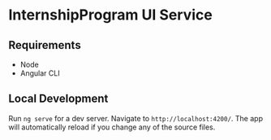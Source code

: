 # InternshipProgram UI Service

## Requirements

* Node
* Angular CLI

## Local Development

Run `ng serve` for a dev server. Navigate to `http://localhost:4200/`. The app will automatically reload if you change any of the source files.

